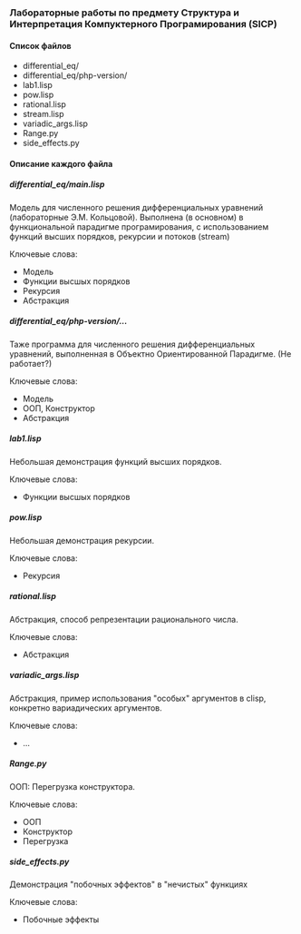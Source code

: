 ### Лабораторные работы по предмету Структура и Интерпретация Компуктерного Програмирования (SICP)

#### Список файлов

- differential_eq/
- differential_eq/php-version/
- lab1.lisp
- pow.lisp
- rational.lisp
- stream.lisp
- variadic_args.lisp
- Range.py
- side_effects.py

#### Описание каждого файла

##### differential_eq/main.lisp

Модель для численного решения дифференциальных уравнений (лабораторные Э.М.
Кольцовой).  Выполнена (в основном) в функциональной парадигме програмирования,
с использованием функций высших порядков, рекурсии и потоков (stream)

Ключевые слова:
- Модель
- Функции высшых порядков
- Рекурсия
- Абстракция

##### differential_eq/php-version/...

Таже программа для численного решения дифференциальных уравнений, выполненная в
Объектно Ориентированной Парадигме. (Не работает?)

Ключевые слова:
- Модель
- ООП, Конструктор
- Абстракция

##### lab1.lisp

Небольшая демонстрация функций высших порядков.

Ключевые слова:
- Функции высшых порядков

##### pow.lisp

Небольшая демонстрация рекурсии.

Ключевые слова:
- Рекурсия

##### rational.lisp

Абстракция, способ репрезентации рационального числа.

Ключевые слова:
- Абстракция

##### variadic_args.lisp

Абстракция, пример использования "особых" аргументов в clisp, конкретно вариадических аргументов.

Ключевые слова:
- ...

##### Range.py

ООП: Перегрузка конструктора.

Ключевые слова:
- ООП
- Конструктор
- Перегрузка

##### side_effects.py

Демонстрация "побочных эффектов" в "нечистых" функциях

Ключевые слова:
- Побочные эффекты


